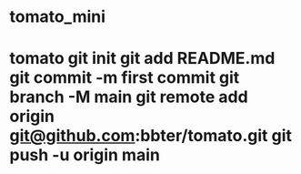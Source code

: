 # tomato_mini
# tomato git init git add README.md git commit -m first commit git branch -M main git remote add origin git@github.com:bbter/tomato.git git push -u origin main
